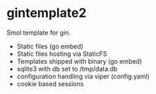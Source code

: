 # gintemplate2

Smol template for gin.

+ Static files (go embed)
+ Static files hosting via StaticFS
+ Templates shipped with binary (go embed)
+ sqlite3 with db set to /tmp/data.db
+ configuration handling via viper (config.yaml)
+ cookie based sessions
